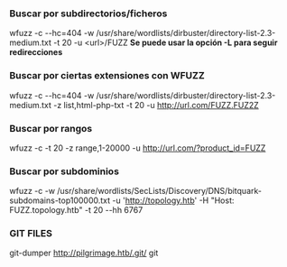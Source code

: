 
### Buscar por subdirectorios/ficheros
wfuzz -c --hc=404 -w /usr/share/wordlists/dirbuster/directory-list-2.3-medium.txt -t 20 -u \<url\>/FUZZ
**Se puede usar la opción -L para seguir redirecciones**

### Buscar por ciertas extensiones con WFUZZ
wfuzz -c --hc=404 -w /usr/share/wordlists/dirbuster/directory-list-2.3-medium.txt -z list,html-php-txt -t 20 -u http://url.com/FUZZ.FUZ2Z 


### Buscar por rangos
wfuzz -c -t 20 -z range,1-20000 -u http://url.com/?product_id=FUZZ


### Buscar por subdominios
wfuzz -c -w /usr/share/wordlists/SecLists/Discovery/DNS/bitquark-subdomains-top100000.txt -u 'http://topology.htb' -H "Host: FUZZ.topology.htb" -t 20 --hh 6767


### GIT FILES

git-dumper http://pilgrimage.htb/.git/ git
